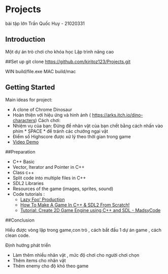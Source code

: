 # Projects
bài tập lớn
Trần Quốc Huy - 21020331


## Introduction
Một dự án trò chơi cho khóa học Lập trình nâng cao

##Set up
git clone https://github.com/kiritoz123/Projects.git

WIN build/file.exe
MAC build/mac

## Getting Started

Main ideas for project:
- A clone of Chrome Dinosaur
- Hoàn thiện với hiệu ứng và hình ảnh ( https://arks.itch.io/dino-characters)
Cách chơi:
- Nhiệm vụ của bạn: Đừng để nhân vật của bạn chết bằng cách nhấn vào phím * SPACE * để tránh
các chướng ngại vật
- Điểm số Highscore được xử lý theo thời gian trong game
- [Video Demo](https://youtu.be/a00vfieZijA)



##Preparation
- C++ Basic
- Vector, Iterator and Pointer in C++
- Class c++
- Split code into multiple files in C++
- SDL2 Libraries
- Resources of the game (images, sprites, sound)
- Code tutorials :
  - [Lazy Foo' Production](https://lazyfoo.net/tutorials/SDL/)
  - [How To Make A Game In C++ & SDL2 From Scratch!](https://www.youtube.com/watch?v=QQzAHcojEKg&list=PLhfAbcv9cehhkG7ZQK0nfIGJC_C-wSLrx)
  - [Tutorial: Create 2D Game Engine using C++ and SDL - MadsyCode](https://www.youtube.com/watch?v=1KD4Ae0tX0g&list=PL-K0viiuJ2RctP5nlJlqmHGeh66-GOZR_)
  
##Conclusion

Hiểu được vòng lặp trong game,con trỏ , cách bắt đầu 1 dự án game , cách clean code.

Định hướng phát triển
- Làm thêm nhiều nhân vật , mức độ chơi cho người chơi chọn
- Thêm items cho nhân vật 
- Thêm enemy cho độ khó theo game

